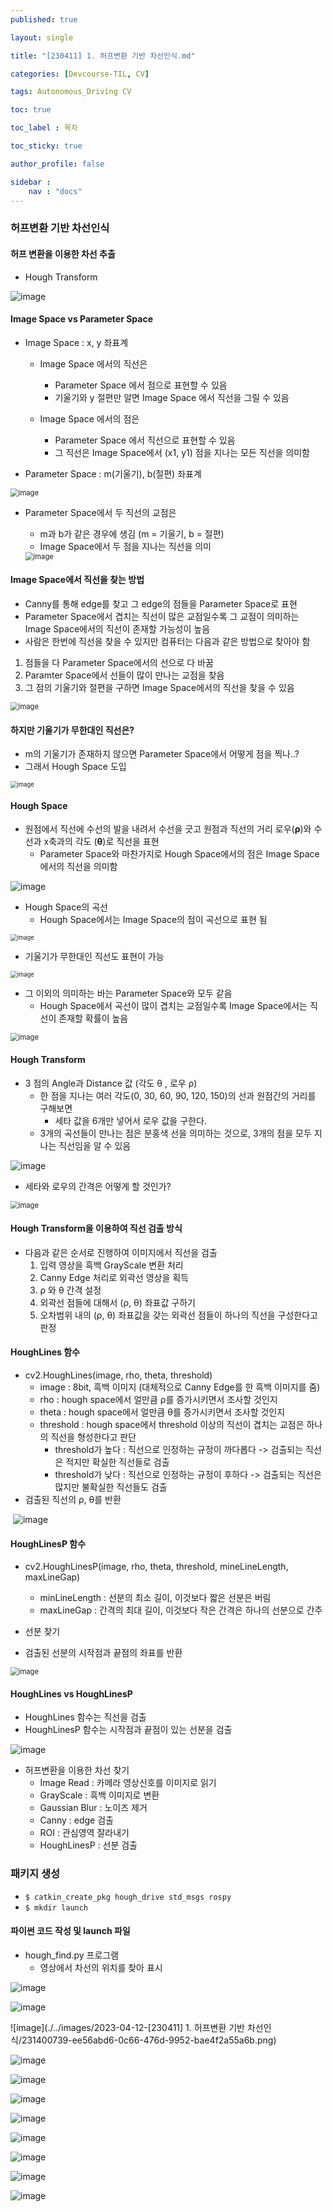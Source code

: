 ```yaml
---
published: true

layout: single

title: "[230411] 1. 허프변환 기반 차선인식.md"

categories: [Devcourse-TIL, CV]

tags: Autonomous_Driving CV

toc: true

toc_label : 목차

toc_sticky: true

author_profile: false

sidebar :
    nav : "docs"
---
```


### 허프변환 기반 차선인식



#### 허프 변환을 이용한 차선 추출

- Hough Transform

![image](https://user-images.githubusercontent.com/116723552/231292738-380f15be-1ae2-440c-9c20-010f15045763.png)



#### Image Space vs Parameter Space

- Image Space :  x, y 좌표계

  - Image Space 에서의 직선은
    - Parameter Space 에서 점으로 표현할 수 있음
    - 기울기와 y 절편만 알면 Image Space 에서 직선을 그릴 수 있음

  - Image Space 에서의 점은
    - Parameter Space 에서 직선으로 표현할 수 있음
    - 그 직선은 Image Space에서 (x1, y1) 점을 지나는 모든 직선을 의미함

- Parameter Space : m(기울기), b(절편) 좌표계

<img src="https://user-images.githubusercontent.com/116723552/231293111-cc67cabd-c8e6-4e33-82b1-85baa6c3f7a6.png" alt="image" style="zoom:80%;" />

- Parameter Space에서 두 직선의 교점은

  - m과 b가 같은 경우에 생김 (m = 기울기, b = 절편)
  - Image Space에서 두 점을 지나는 직선을 의미

  <img src="https://user-images.githubusercontent.com/116723552/231354736-19054a88-e50f-4201-8cbf-c0ee53d1f19e.png" alt="image" style="zoom:80%;" />

#### Image Space에서 직선을 찾는 방법

- Canny를 통해 edge를 찾고 그 edge의 점들을 Parameter Space로 표현
- Parameter Space에서 겹치는 직선이 많은 교점일수록 그 교점이 의미하는 Image Space에서의 직선이 존재할 가능성이 높음
- 사람은 한번에 직선을 찾을 수 있지만 컴퓨터는 다음과 같은 방법으로 찾아야 함

1. 점들을 다 Parameter Space에서의 선으로 다 바꿈
2. Paramter Space에서 선들이 많이 만나는 교점을 찾음
3. 그 점의 기울기와 절편을 구하면 Image Space에서의 직선을 찾을 수 있음



<img src="https://user-images.githubusercontent.com/116723552/231358822-4f65e6df-d83f-4d7f-84ff-b83fd7aa06c3.png" alt="image" style="zoom:80%;" />

#### 하지만 기울기가 무한대인 직선은?

- m의 기울기가 존재하지 않으면 Parameter Space에서 어떻게 점을 찍나..?
- 그래서 Hough Space 도입

<img src="https://user-images.githubusercontent.com/116723552/231361024-7ef4b595-e058-49ca-855e-5a1f2e67bed5.png" alt="image" style="zoom:67%;" />

#### Hough Space

- 원점에서 직선에 수선의 발을 내려서 수선을 긋고 원점과 직선의 거리 로우(**ρ**)와 수선과 x축과의 각도 (**θ**)로 직선을 표현
  - Parameter Space와 마찬가지로 Hough Space에서의 점은 Image Space에서의 직선을 의미함

![image](https://user-images.githubusercontent.com/116723552/231365987-9956b344-b24f-4cfe-8a4c-21a6ae65ac4c.png)

- Hough Space의 곡선
  - Hough Space에서는 Image Space의 점이 곡선으로 표현 됨

<img src="https://user-images.githubusercontent.com/116723552/231366191-996ea523-70f5-4b2e-9670-517ba707edac.png" alt="image" style="zoom:67%;" />

- 기울기가 무한대인 직선도 표현이 가능

<img src="https://user-images.githubusercontent.com/116723552/231366412-aaca7ce2-ecf9-45c1-8280-441cbfe94ffc.png" alt="image" style="zoom:67%;" />

- 그 이외의 의미하는 바는 Parameter Space와 모두 같음
  - Hough Space에서 곡선이 많이 겹치는 교점일수록 Image Space에서는 직선이 존재할 확률이 높음

<img src="https://user-images.githubusercontent.com/116723552/231366937-83712190-820f-4a95-9f14-81b89d55e4ad.png" alt="image" style="zoom:80%;" />



#### Hough Transform

- 3 점의 Angle과 Distance 값 (각도 θ , 로우 ρ)
  - 한 점을 지나는 여러 각도(0, 30, 60, 90, 120, 150)의 선과 원점간의 거리를 구해보면
    - 세타 값을 6개만 넣어서 로우 값을 구한다.
  - 3개의 곡선들이 만나는 점은 분홍색 선을 의미하는 것으로, 3개의 점을 모두 지나는 직선임을 알 수 있음

![image](https://user-images.githubusercontent.com/116723552/231370357-cf64aa12-9bc8-4823-af4b-f499fc7caa0b.png)



- 세타와 로우의 간격은 어떻게 할 것인가?

<img src="https://user-images.githubusercontent.com/116723552/231371265-fca653c3-dc79-4279-874d-a94ff8d34fec.png" alt="image" style="zoom:80%;" />



#### Hough Transform을 이용하여 직선 검출 방식

- 다음과 같은 순서로 진행하여 이미지에서 직선을 검출
  1. 입력 영상을 흑백 GrayScale 변환 처리
  2. Canny Edge 처리로 외곽선 영상을 획득
  3. ρ 와 θ 간격 설정
  4. 외곽선 점들에 대해서 (ρ, θ) 좌표값 구하기
  5. 오차범위 내의 (ρ, θ) 좌표값을 갖는 외곽선 점들이 하나의 직선을 구성한다고 판정



#### HoughLines 함수 

- cv2.HoughLines(image, rho, theta, threshold)
  - image : 8bit, 흑백 이미지 (대체적으로 Canny Edge를 한 흑백 이미지를 줌)
  - rho : hough space에서 얼만큼 ρ를 증가시키면서 조사할 것인지
  - theta : hough space에서 얼만큼 θ를 증가시키면서 조사할 것인지
  - threshold : hough space에서 threshold 이상의 직선이 겹치는 교점은 하나의 직선을 형성한다고 판단
    - threshold가 높다 : 직선으로 인정하는 규정이 까다롭다  -> 검출되는 직선은 적지만 확실한 직선들로 검출
    - threshold가 낮다 : 직선으로 인정하는 규정이 후하다 -> 검출되는 직선은 많지만 불확실한 직선들도 검출
- 검출된 직선의 ρ, θ를 반환

​	![image](https://user-images.githubusercontent.com/116723552/231374331-cb5b6ebc-a497-45e5-9082-9cfcb21de97f.png)



#### HoughLinesP 함수

- cv2.HoughLinesP(image, rho, theta, threshold, mineLineLength, maxLineGap)
  - minLineLength : 선분의 최소 길이, 이것보다 짧은 선분은 버림
  - maxLineGap : 간격의 최대 길이, 이것보다 작은 간격은 하나의 선분으로 간주
- 선분 찾기

- 검출된 선분의 시작점과 끝점의 좌표를 반환

<img src="https://user-images.githubusercontent.com/116723552/231375162-adcf5fe9-de05-4eba-a5ed-62c6f50d6183.png" alt="image" style="zoom: 80%;" />



#### HoughLines vs HoughLinesP

- HoughLines 함수는 직선을 검출
- HoughLinesP 함수는 시작점과 끝점이 있는 선분을 검출

![image](https://user-images.githubusercontent.com/116723552/231376281-0cf01baf-b28e-4788-94e5-71a6fb88dcc1.png)



- 허프변환을 이용한 차선 찾기
  - Image Read : 카메라 영상신호를 이미지로 읽기
  - GrayScale : 흑백 이미지로 변환
  - Gaussian Blur : 노이즈 제거
  - Canny : edge 검출
  - ROI : 관심영역 잘라내기
  - HoughLinesP : 선분 검출



### 패키지 생성

- `$ catkin_create_pkg hough_drive std_msgs rospy`
- `$ mkdir launch`



#### 파이썬 코드 작성 및 launch 파일

- hough_find.py 프로그램
  - 영상에서 차선의 위치를 찾아 표시

![image](https://user-images.githubusercontent.com/116723552/231400466-2ed92598-11af-42f1-9db0-1771b6ead2c5.png)

![image](https://user-images.githubusercontent.com/116723552/231400606-d4ac590a-acd5-4dc4-b1c9-6436cd136e0b.png)

![image](./../images/2023-04-12-[230411] 1. 허프변환 기반 차선인식/231400739-ee56abd6-0c66-476d-9952-bae4f2a55a6b.png)

![image](https://user-images.githubusercontent.com/116723552/231400821-99299d50-e048-4f71-bb0f-b33ee00069c4.png)

![image](https://user-images.githubusercontent.com/116723552/231400914-830fa787-4bac-4820-af68-92df828085ea.png)

![image](https://user-images.githubusercontent.com/116723552/231401139-5fe68a0c-b1ad-4b4b-a8f7-faf70d7bb202.png)

![image](https://user-images.githubusercontent.com/116723552/231401313-aa642373-4505-42cc-b64d-e7de08739467.png)

![image](https://user-images.githubusercontent.com/116723552/231401744-9aa9e8c3-1686-43b7-8495-29c6d790741b.png)

![image](https://user-images.githubusercontent.com/116723552/231401825-83c6d010-fb81-46ef-8fd6-c03adcd66b0c.png)

![image](https://user-images.githubusercontent.com/116723552/231401937-7cfba3cd-f4f2-4889-b7c2-f41fdfed3e6c.png)

![image](https://user-images.githubusercontent.com/116723552/231402172-75e07f58-5cbd-4628-b0e0-c1c95afd0a17.png)

